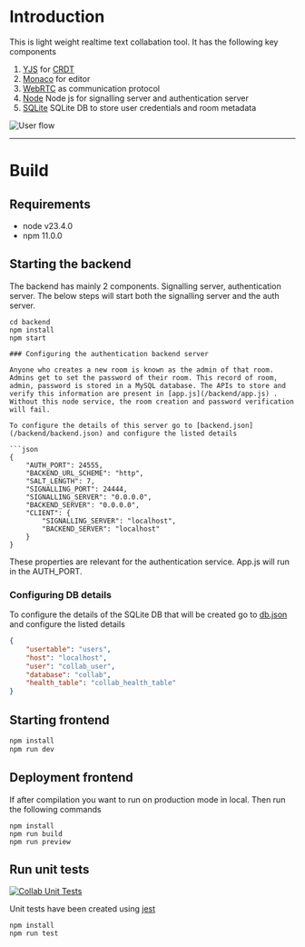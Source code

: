 # Introduction

This is light weight realtime text collabation tool. It has the following key components

1. [YJS](https://docs.yjs.dev/) for [CRDT](https://en.wikipedia.org/wiki/Conflict-free_replicated_data_type)
2. [Monaco](https://microsoft.github.io/monaco-editor/) for editor
3. [WebRTC](https://webrtc.org/) as communication protocol
4. [Node](https://nodejs.org/en) Node js for signalling server and authentication server
5. [SQLite](https://www.sqlite.org/) SQLite DB to store user credentials and room metadata

![User flow](/screenshots/BasicCollabUserFlow.gif)

----

# Build 
## Requirements

- node v23.4.0
- npm 11.0.0

## Starting the backend

The backend has mainly 2 components. Signalling server, authentication server. The below steps will start both the signalling server and the auth server.
```
cd backend
npm install
npm start

### Configuring the authentication backend server

Anyone who creates a new room is known as the admin of that room. Admins get to set the password of their room. This record of room, admin, password is stored in a MySQL database. The APIs to store and verify this information are present in [app.js](/backend/app.js) . Without this node service, the room creation and password verification will fail. 

To configure the details of this server go to [backend.json](/backend/backend.json) and configure the listed details

```json
{
    "AUTH_PORT": 24555,
    "BACKEND_URL_SCHEME": "http",
    "SALT_LENGTH": 7,
    "SIGNALLING_PORT": 24444,
    "SIGNALLING_SERVER": "0.0.0.0",
    "BACKEND_SERVER": "0.0.0.0", 
    "CLIENT": {
        "SIGNALLING_SERVER": "localhost",
        "BACKEND_SERVER": "localhost" 
    }
}

```

These properties are relevant for the authentication service. App.js will run in the AUTH_PORT.

### Configuring DB details

To configure the details of the SQLite DB that will be created go to [db.json](/backend/db.json) and configure the listed details

```json
{
    "usertable": "users",
    "host": "localhost",
    "user": "collab_user",
    "database": "collab",
    "health_table": "collab_health_table"
}
```

## Starting frontend
```bash
npm install
npm run dev
```
## Deployment frontend
If after compilation you want to run on production mode in local. Then run the following commands

```
npm install
npm run build
npm run preview
```

## Run unit tests

[![Collab Unit Tests](https://github.com/majumdartanmay/collab/actions/workflows/UnitTests.yml/badge.svg)](https://github.com/majumdartanmay/collab/actions/workflows/UnitTests.yml)

Unit tests have been created using [jest](https://jestjs.io/docs/tutorial-react)

```
npm install
npm run test
```
